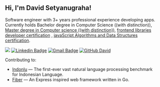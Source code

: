 <h2> Hi, I'm David Setyanugraha!</h2>

Software engineer with 3+ years professional experience developing apps. Currently holds Bachelor degree in Computer Science ((with distinction)), [Master degree in Computer science ((with distinction))](https://www.linkedin.com/feed/update/urn:li:activity:6693367335656529920/), [frontend libraries developer certification](https://www.freecodecamp.org/certification/fcc6e236d6e-59fb-4dd4-853a-2b6033d4a7fc/front-end-libraries) , [javaScript Algorithms and Data Structures certification](https://www.freecodecamp.org/certification/fcc6e236d6e-59fb-4dd4-853a-2b6033d4a7fc/javascript-algorithms-and-data-structures).

![](https://visitor-badge.glitch.me/badge?page_id=davidsetyanugraha.davidsetyanugraha)
[![Linkedin Badge](https://img.shields.io/badge/-dsetyanugraha-blue?style=flat-square&logo=Linkedin&logoColor=white&link=https://www.linkedin.com/in/dsetyanugraha/)](https://www.linkedin.com/in/dsetyanugraha/)
[![Gmail Badge](https://img.shields.io/badge/-dsetyanugraha@gmail.com-c14438?style=flat-square&logo=Gmail&logoColor=white&link=mailto:dsetyanugraha@gmail.com)](mailto:dsetyanugraha@gmail.com)
[![GitHub David](https://img.shields.io/github/followers/davidsetyanugraha?label=follow&style=social)](https://github.com/davidsetyanugraha)
<br />

Contributing to:
- [Indonlu](https://github.com/indobenchmark/indonlu) — The first-ever vast natural language processing benchmark for Indonesian Language.
- [Fiber](https://github.com/gofiber/fiber) — An Express inspired web framework written in Go.
